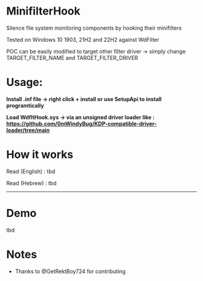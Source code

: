 # MinifilterHook
Silence file system monitoring components by hooking their minifilters

Tested on Windows 10 1903, 21H2 and 22H2 against WdFilter

POC can be easily modified to target other filter driver -> simply change TARGET_FILTER_NAME and TARGET_FILTER_DRIVER  

# Usage:
**Install .inf file  -> right click + install or use SetupApi to install programtically**

**Load WdfltHook.sys -> via an unsigned driver loader like : https://github.com/0mWindyBug/KDP-compatible-driver-loader/tree/main**

# How it works 
Read (English) : tbd 

Read (Hebrew)  : tbd 
***************************
# Demo
tbd


# Notes
- Thanks to @GetRektBoy724 for contributing

  
